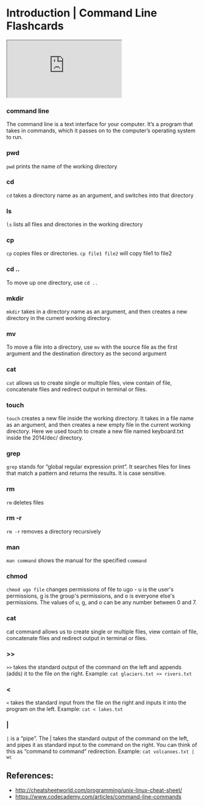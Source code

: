 # Introduction | Command Line Flashcards

<iframe src="https://embed.flashcards.io/?url=https://flashcards.github.io/command_line/introduction.html"></iframe>

### command line

The command line is a text interface for your computer. It’s a program that takes in commands, which it passes on to the computer’s operating system to run.

### pwd

`pwd` prints the name of the working directory

### cd

`cd` takes a directory name as an argument, and switches into that directory

### ls

`ls` lists all files and directories in the working directory

### cp

`cp` copies files or directories. `cp file1 file2` will copy file1 to file2

### cd ..

To move up one directory, use `cd ..`

### mkdir

`mkdir` takes in a directory name as an argument, and then creates a new directory in the current working directory.

### mv

To move a file into a directory, use `mv` with the source file as the first argument and the destination directory as the second argument

### cat

`cat` allows us to create single or multiple files, view contain of file, concatenate files and redirect output in terminal or files.

### touch

`touch` creates a new file inside the working directory. It takes in a file name as an argument, and then creates a new empty file in the current working directory. Here we used touch to create a new file named keyboard.txt inside the 2014/dec/ directory.

### grep

`grep` stands for “global regular expression print”. It searches files for lines that match a pattern and returns the results. It is case sensitive.

### rm

`rm` deletes files

### rm -r

`rm -r` removes a directory recursively

### man

`man command` shows the manual for the specified `command`

### chmod

`chmod ugo file` changes permissions of file to ugo - u is the user's permissions, g is the group's permissions, and o is everyone else's permissions. The values of u, g, and o can be any number between 0 and 7.

### cat

cat command allows us to create single or multiple files, view contain of file, concatenate files and redirect output in terminal or files.

### >>

`>>` takes the standard output of the command on the left and appends (adds) it to the file on the right. Example: `cat glaciers.txt >> rivers.txt`

### **<**

`<` takes the standard input from the file on the right and inputs it into the program on the left. Example: `cat < lakes.txt`

### |

`|` is a “pipe”. The | takes the standard output of the command on the left, and pipes it as standard input to the command on the right. You can think of this as “command to command” redirection. Example: `cat volcanoes.txt | wc`


## References:
- http://cheatsheetworld.com/programming/unix-linux-cheat-sheet/
- https://www.codecademy.com/articles/command-line-commands
